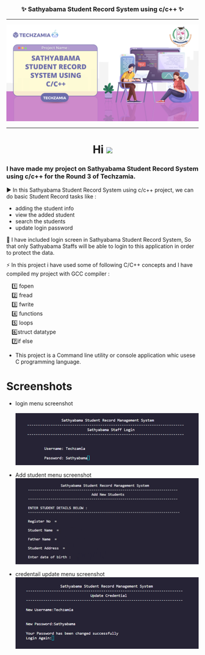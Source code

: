 <h3 align=center><b> ✨ Sathyabama Student Record System using c/c++ ✨</b></h3>

---

![image of voice assitant](project_banner.png)

---

<h1 align="center">Hi <img src="https://github.com/TheDudeThatCode/TheDudeThatCode/blob/master/Assets/Hi.gif" width="29px"/></h1>

###  I have made my project on Sathyabama Student Record System using c/c++ for the Round 3 of Techzamia.

:arrow_forward: In this Sathyabama Student Record System using c/c++ project, we can do basic Student Record tasks like :
- adding the student info
- view the added student
- search the students
- update login password

:round_pushpin: I have included login screen in Sathyabama Student Record System, So that only Sathyabama Staffs will be able to login to this application in order to   protect the data.

:zap: In this project i have used some of following C/C++ concepts and I have compiled my project with GCC compiler :

&emsp;:one: fopen <br />
&emsp;:two: fread <br />
&emsp;:three: fwrite<br />
&emsp;:four: functions<br />
&emsp;:five: loops<br />
&emsp;:six:struct datatype<br />
&emsp;:seven:if else<br />

- This project is a Command line utility or console application whic usese C programming language.

# Screenshots
 * login menu screenshot <br />
<br /> ![Flappy Bird](login.png)

 * Add student menu screenshot <br />
![Flappy Bird](add.png)

 * credentail update menu screenshot<br />
![Flappy Bird](pass_update.png)
